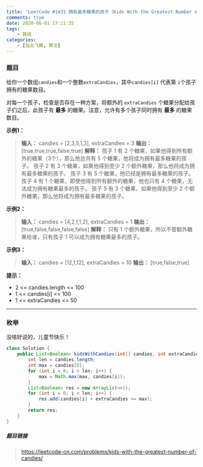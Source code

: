 ```yaml
---
title: 'LeetCode #1431 拥有最多糖果的孩子（Kids With the Greatest Number of Candies）'
comments: true
date: 2020-06-01 17:11:35
tags:
    - 数组
categories:
    - [指尖飞舞, 算法]
---
```

### 题目
给你一个数组`candies`和一个整数`extraCandies`，其中`candies[i]` 代表第 `i`个孩子拥有的糖果数目。

对每一个孩子，检查是否存在一种方案，将额外的 `extraCandies` 个糖果分配给孩子们之后，此孩子有 __最多__ 的糖果。注意，允许有多个孩子同时拥有 __最多__ 的糖果数目。

__示例1：__
> __输入：__ candies = [2,3,5,1,3], extraCandies = 3
> __输出：__ [true,true,true,false,true] 
> __解释：__ 
> 孩子 1 有 2 个糖果，如果他得到所有额外的糖果（3个），那么他总共有 5 个糖果，他将成为拥有最多糖果的孩子。
> 孩子 2 有 3 个糖果，如果他得到至少 2 个额外糖果，那么他将成为拥有最多糖果的孩子。
> 孩子 3 有 5 个糖果，他已经是拥有最多糖果的孩子。
> 孩子 4 有 1 个糖果，即使他得到所有额外的糖果，他也只有 4 个糖果，无法成为拥有糖果最多的孩子。
> 孩子 5 有 3 个糖果，如果他得到至少 2 个额外糖果，那么他将成为拥有最多糖果的孩子。

__示例2：__
> __输入：__ candies = [4,2,1,1,2], extraCandies = 1
> __输出：__ [true,false,false,false,false] 
> __解释：__ 只有 1 个额外糖果，所以不管额外糖果给谁，只有孩子 1 可以成为拥有糖果最多的孩子。

__示例3：__
> __输入：__ candies = [12,1,12], extraCandies = 10
> __输出：__ [true,false,true]

__提示：__
+ 2 <= candies.length <= 100
+ 1 <= candies[i] <= 100
+ 1 <= extraCandies <= 50
___
### 枚举
没啥好说的，儿童节快乐！
```Java
class Solution {
    public List<Boolean> kidsWithCandies(int[] candies, int extraCandies) {
        int len = candies.length;
        int max = candies[0];
        for (int i = 0; i < len; i++) {
            max = Math.max(max, candies[i]);
        }
        List<Boolean> res = new ArrayList<>();
        for (int i = 0; i < len; i++) {
            res.add(candies[i] + extraCandies >= max);
        }
        return res;
    }
}
```

##### 题目链接
> https://leetcode-cn.com/problems/kids-with-the-greatest-number-of-candies/